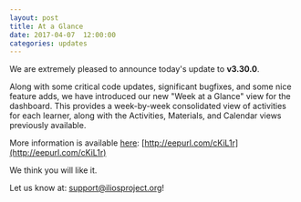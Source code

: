 ```yaml
---
layout: post
title: At a Glance
date: 2017-04-07  12:00:00
categories: updates
---
```


We are extremely pleased to announce today's update to __v3.30.0__.

Along with some critical code updates, significant bugfixes, and some nice feature adds, we have introduced our new "Week at a Glance" view for the dashboard. This provides a week-by-week consolidated view of activities for each learner, along with the Activities, Materials, and Calendar views previously available.

More information is available [here](http://eepurl.com/cKiL1r): [http://eepurl.com/cKiL1r](http://eepurl.com/cKiL1r)

We think you will like it.

Let us know at:  [support@iliosproject.org](mailto:support@iliosproject.org?subject=feedback)!
